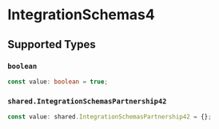 # IntegrationSchemas4


## Supported Types

### `boolean`

```typescript
const value: boolean = true;
```

### `shared.IntegrationSchemasPartnership42`

```typescript
const value: shared.IntegrationSchemasPartnership42 = {};
```

